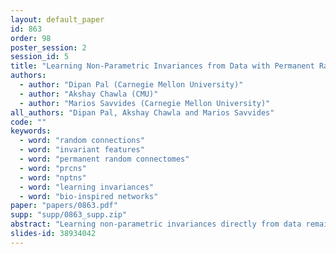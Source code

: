 ```yaml
---
layout: default_paper
id: 863
order: 98
poster_session: 2
session_id: 5
title: "Learning Non-Parametric Invariances from Data with Permanent Random Connectomes"
authors:
  - author: "Dipan Pal (Carnegie Mellon University)"
  - author: "Akshay Chawla (CMU)"
  - author: "Marios Savvides (Carnegie Mellon University)"
all_authors: "Dipan Pal, Akshay Chawla and Marios Savvides"
code: ""
keywords:
  - word: "random connections"
  - word: "invariant features"
  - word: "permanent random connectomes"
  - word: "prcns"
  - word: "nptns"
  - word: "learning invariances"
  - word: "bio-inspired networks"
paper: "papers/0863.pdf"
supp: "supp/0863_supp.zip"
abstract: "Learning non-parametric invariances directly from data remains an important open problem. In this paper, we introduce a new architectural layer for convolutional networks which is capable of learning general invariances from data itself. This layer can learn invariance to non-parametric transformations and interestingly, motivates and incorporates permanent random connectomes, thereby being called Permanent Random Connectome Non-Parametric Transformation Networks (PRC-NPTN). PRC-NPTN networks are initialized with random connections (not just weights) which are a small subset of the connections in a fully connected convolution layer. Importantly, these connections in PRC-NPTNs once initialized remain permanent throughout training and testing.  Permanent random connectomes make these architectures loosely more biologically plausible than many other mainstream network architectures which require highly ordered structures. We motivate randomly initialized connections as a simple method to learn invariance from data itself while invoking invariance towards multiple nuisance transformations simultaneously. We find that these randomly initialized permanent connections have positive effects on generalization, outperform much larger ConvNet baselines and the recently proposed Non-Parametric Transformation Network (NPTN) on benchmarks such as augmented MNIST, ETH-80 and CIFAR10, that enforce learning invariances from the data itself."
slides-id: 38934042
---
```

